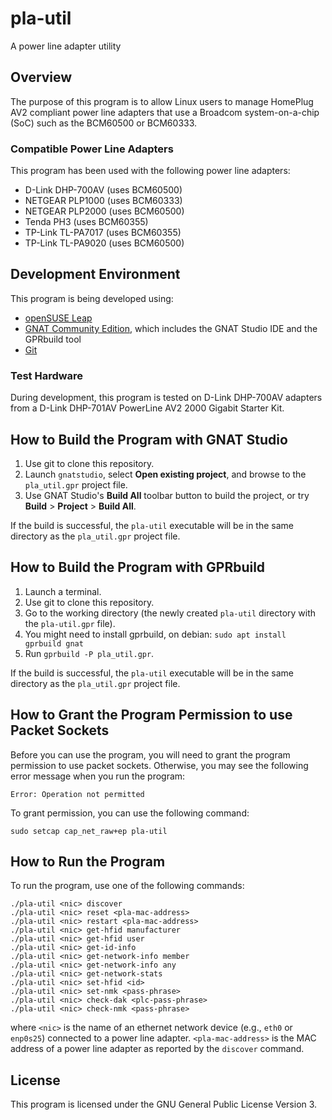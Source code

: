# pla-util
A power line adapter utility

## Overview
The purpose of this program is to allow Linux users to manage HomePlug AV2 compliant power line adapters that use a Broadcom system-on-a-chip (SoC) such as the BCM60500 or BCM60333.

### Compatible Power Line Adapters
This program has been used with the following power line adapters:

* D-Link DHP-700AV (uses BCM60500)
* NETGEAR PLP1000 (uses BCM60333)
* NETGEAR PLP2000 (uses BCM60500)
* Tenda PH3 (uses BCM60355)
* TP-Link TL-PA7017 (uses BCM60355)
* TP-Link TL-PA9020 (uses BCM60500)

## Development Environment
This program is being developed using:

* [openSUSE Leap](https://www.opensuse.org/)
* [GNAT Community Edition](https://www.adacore.com/download), which includes the GNAT Studio IDE and the GPRbuild tool
* [Git](https://git-scm.com/)

### Test Hardware
During development, this program is tested on D-Link DHP-700AV adapters from a D-Link DHP-701AV PowerLine AV2 2000 Gigabit Starter Kit.

## How to Build the Program with GNAT Studio
1. Use git to clone this repository.
2. Launch `gnatstudio`, select **Open existing project**, and browse to the `pla_util.gpr` project file.
3. Use GNAT Studio's **Build All** toolbar button to build the project, or try **Build** > **Project** > **Build All**.

If the build is successful, the `pla-util` executable will be in the same directory as the `pla_util.gpr` project file.

## How to Build the Program with GPRbuild
1. Launch a terminal.
2. Use git to clone this repository.
3. Go to the working directory (the newly created `pla-util` directory with the `pla-util.gpr` file).
4. You might need to install gprbuild, on debian: `sudo apt install gprbuild gnat`
5. Run `gprbuild -P pla_util.gpr`.

If the build is successful, the `pla-util` executable will be in the same directory as the `pla_util.gpr` project file.

## How to Grant the Program Permission to use Packet Sockets
Before you can use the program, you will need to grant the program
permission to use packet sockets. Otherwise, you may see the
following error message when you run the program:

```
Error: Operation not permitted
```

To grant permission, you can use the following command:

```
sudo setcap cap_net_raw+ep pla-util
```

## How to Run the Program
To run the program, use one of the following commands:

```
./pla-util <nic> discover
./pla-util <nic> reset <pla-mac-address>
./pla-util <nic> restart <pla-mac-address>
./pla-util <nic> get-hfid manufacturer
./pla-util <nic> get-hfid user
./pla-util <nic> get-id-info
./pla-util <nic> get-network-info member
./pla-util <nic> get-network-info any
./pla-util <nic> get-network-stats
./pla-util <nic> set-hfid <id>
./pla-util <nic> set-nmk <pass-phrase>
./pla-util <nic> check-dak <plc-pass-phrase>
./pla-util <nic> check-nmk <pass-phrase>
```

where
`<nic>` is the name of an ethernet network device (e.g., `eth0` or `enp0s25`)
connected to a power line adapter.
`<pla-mac-address>` is the MAC address of a power line adapter as reported by the `discover` command.

## License
This program is licensed under the GNU General Public License Version 3.


